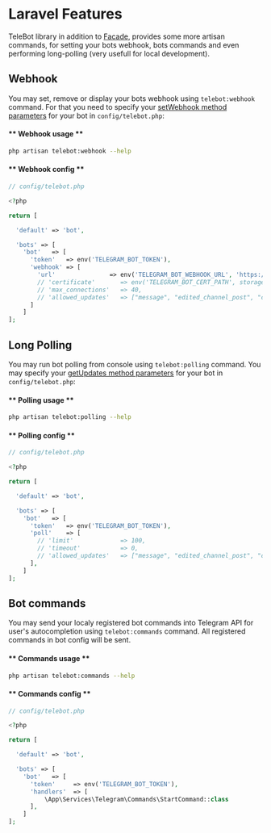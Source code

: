 # Laravel Features

TeleBot library in addition to [Facade](configuration.md#laravel), provides some more artisan commands, for setting your bots webhook, bots commands and even performing long-polling (very usefull for local development).

## Webhook

You may set, remove or display your bots webhook using `telebot:webhook` command. For that you need to specify your [setWebhook method parameters](https://core.telegram.org/bots/api#setwebhook) for your bot in `config/telebot.php`:

<!-- tabs:start -->

#### ** Webhook usage **

```bash
php artisan telebot:webhook --help
```

#### ** Webhook config **

```php
// config/telebot.php

<?php

return [

  'default' => 'bot',

  'bots' => [
    'bot'   => [
      'token'   => env('TELEGRAM_BOT_TOKEN'),
      'webhook' => [
        'url'               => env('TELEGRAM_BOT_WEBHOOK_URL', 'https://telebot.westacks.com.ua/webhook'),
        // 'certificate'       => env('TELEGRAM_BOT_CERT_PATH', storage_path('app/ssl/public.pem')),
        // 'max_connections'   => 40,
        // 'allowed_updates'   => ["message", "edited_channel_post", "callback_query"]
      ]
    ]
];
```
<!-- tabs:end -->

## Long Polling

You may run bot polling from console using `telebot:polling` command. You may specify your [getUpdates method parameters](https://core.telegram.org/bots/api#getupdates) for your bot in `config/telebot.php`:

<!-- tabs:start -->

#### ** Polling usage **

```bash
php artisan telebot:polling --help
```

#### ** Polling config **

```php
// config/telebot.php

<?php

return [

  'default' => 'bot',

  'bots' => [
    'bot'   => [
      'token'   => env('TELEGRAM_BOT_TOKEN'),
      'poll'    => [
        // 'limit'             => 100,
        // 'timeout'           => 0,
        // 'allowed_updates'   => ["message", "edited_channel_post", "callback_query"]
      ],
    ]
];
```
<!-- tabs:end -->


## Bot commands

You may send your localy registered bot commands into Telegram API for user's autocompletion using `telebot:commands` command. All registered commands in bot config will be sent.

<!-- tabs:start -->

#### ** Commands usage **

```bash
php artisan telebot:commands --help
```

#### ** Commands config **

```php
// config/telebot.php

<?php

return [

  'default' => 'bot',

  'bots' => [
    'bot'   => [
      'token'     => env('TELEGRAM_BOT_TOKEN'),
      'handlers'  => [
          \App\Services\Telegram\Commands\StartCommand::class
      ],
    ]
];
```
<!-- tabs:end -->